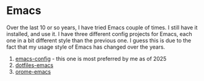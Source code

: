 # Emacs

Over the last 10 or so years, I have tried Emacs couple of times. I still have it installed, and use it. I have three different config projects for Emacs, each one in a bit different style than the previous one. I guess this is due to the fact that my usage style of Emacs has changed over the years.

1. [emacs-config](./emacs-config) - this one is most preferred by me as of 2025
2. [dotfiles-emacs](./dotfiles-emacs)
3. [orome-emacs](./orome-emacs)
